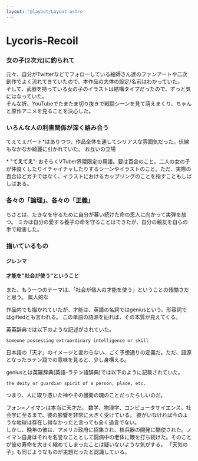 ```yaml
---
layout: '@layout/Layout.astro'
---
```

# Lycoris-Recoil
### 女の子(2次元)に釣られて
元々、自分がTwitterなどでフォローしている絵師さん達のファンアートや二次創作でよく流れてきていたので、本作品の大体の設定/名前はわかっていた。<br>そして、武器を持っている女の子のイラストは結構タイプだったので、ずっと気にはなっていた。<br>そんな折、YouTubeでたまたま切り抜きで戦闘シーンを見て萌えまくり、ちゃんと原作アニメを見ることを決心した。

### いろんな人の利害関係が深く絡み合う
てぇてぇパート*はありつつ、作品全体を通してシリアスな雰囲気だった。伏線もなかなか綺麗に引かれていた。
お互いの立場

\* "**てえてえ**": おそらくVTuber界隈限定の用語。要は百合のこと。二人の女の子が仲良くしたりイチャイチャしたりするシーンやイラストのこと。ただ、実際の百合ほどガチではなく、イラストにおけるカップリングのことを指すこともしばしばある。

### 各々の「論理」、各々の「正義」


ちさとは、たきなを守るために自分が慕い続けた命の恩人に向かって実弾を放つ。
ミカは自分の愛する養子の命を守ることはできたが、自分の親友を自らの手で殺害した。

### 描いているもの
#### ジレンマ
#### 才能を"社会が使う"ということ
また、もう一つのテーマは、「社会が個人の才能を使う」ということの残酷さだと思う。
属人的な

作品内でも描かれていたが、才能は、英語の名詞ではgeniusという。形容詞ではgiftedとも言われる。
この単語の語源を辿れば、その本質が見えてくる。

英英辞典では以下のような記述がされていた。
```text
Someone possessing extraordinary intelligence or skill
```
日本語の「天才」のイメージと変わらない、ごく予想通りの定義だ。ただ、語源となったラテン語での意味を見ると、少し身構える。

geniusとは英羅辞典(英語-ラテン語辞典)では以下のように記載されていた。

```text
the deity or guardian spirit of a person, place, etc.
```
つまり、人に取り憑いた神やその護衛の魂のことだったらしいのだ。

フォン=ノイマンは本当に天才だ。
数学、物理学、コンピュータサイエンス、社会学に至るまで、彼の影響を非常に大きく受けている。
彼がいなければ今のような地球は存在し得なかったと言っても全く過言でない。<br>しかし、晩年の彼は、アメリカ政府に招集され、核兵器の開発に酷使された。ノイマン自身はそれを名誉なこととして闘病中の老体に鞭を打ち続けた。そのことが彼の寿命を大きく縮めてしまったことは疑いないような気がする。
「天気の子」も同じようなものが主題だったと認識している。